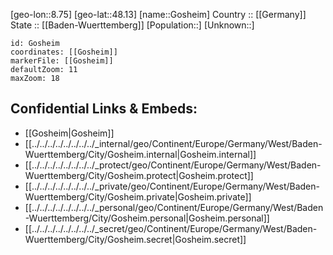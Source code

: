 ﻿---
location: [48.13,8.75] 
mapzoom: [7,12] 
mapmarker: city 
type: City
tags:
- geo/City


SpocWebEntityId: 30513
isDeleted: false
confidential: public

---
[geo-lon::8.75] 
[geo-lat::48.13] 
[name::Gosheim] 
Country :: [[Germany]]  
State :: [[Baden-Wuerttemberg]] 
[Population::] 
[Unknown::] 


```leaflet
id: Gosheim
coordinates: [[Gosheim]] 
markerFile: [[Gosheim]] 
defaultZoom: 11 
maxZoom: 18
```


## Confidential Links & Embeds: 
- [[Gosheim|Gosheim]]  
- [[../../../../../../../../_internal/geo/Continent/Europe/Germany/West/Baden-Wuerttemberg/City/Gosheim.internal|Gosheim.internal]] 
- [[../../../../../../../../_protect/geo/Continent/Europe/Germany/West/Baden-Wuerttemberg/City/Gosheim.protect|Gosheim.protect]] 
- [[../../../../../../../../_private/geo/Continent/Europe/Germany/West/Baden-Wuerttemberg/City/Gosheim.private|Gosheim.private]] 
- [[../../../../../../../../_personal/geo/Continent/Europe/Germany/West/Baden-Wuerttemberg/City/Gosheim.personal|Gosheim.personal]] 
- [[../../../../../../../../_secret/geo/Continent/Europe/Germany/West/Baden-Wuerttemberg/City/Gosheim.secret|Gosheim.secret]] 
